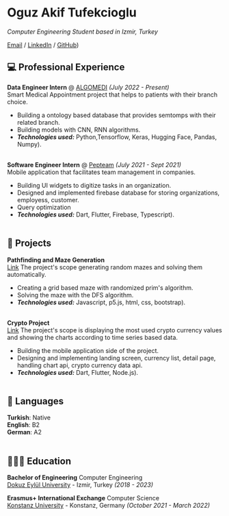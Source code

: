 # Oguz Akif Tufekcioglu

_Computer Engineering Student based in Izmir, Turkey_ <br>

[Email](mailto:oguztufek@gmail.com) / [LinkedIn](https://www.linkedin.com/in/oguzakiftufekcioglu/) / [GitHub](https://github.com/oguzakif/))

## 💻 Professional Experience

**Data Engineer Intern** @ [ALGOMEDI](https://www.algomedi.com/) _(July 2022 - Present)_ <br>
Smart Medical Appointment project that helps to patients with their branch choice.
  - Building a ontology based database that provides semtomps with their related branch.
  - Building models with CNN, RNN algorithms.
  - **_Technologies used:_** Python,Tensorflow, Keras, Hugging Face, Pandas, Numpy).
<br><br>

**Software Engineer Intern** @ [Pepteam](https://pepteam.com.tr/) _(July 2021 - Sept 2021)_ <br>
Mobile application that facilitates team management in companies. 
  - Building UI widgets to digitize tasks in an organization.
  - Designed and implemented firebase database for storing organizations, employess, customer.
  - Query optimization
  - **_Technologies used:_** Dart, Flutter, Firebase, Typescript).
<br><br>

## 📌 Projects

**Pathfinding and Maze Generation**<br>
[Link](https://github.com/oguzakif/pathfinding-mazegeneration)
The project's scope generating random mazes and solving them automatically.

  - Creating a grid based maze with randomized prim's algorithm.
  - Solving the maze with the DFS algorithm.
  - **_Technologies used:_** Javascript, p5.js, html, css, bootstrap).
<br><br>

**Crypto Project**<br>
[Link](https://github.com/oguzakif/krypto_app)
The project's scope is displaying the most used crypto currency values and showing the charts according to time series based data.

  - Building the mobile application side of the project.
  - Designing and implementing landing screen, currency list, detail page, handling chart api, crypto currency data api.
  - **_Technologies used:_** Dart, Flutter, Node.js).
<br><br>

## 💬 Languages

**Turkish**: Native <br>
**English**: B2 <br>
**German**: A2
<br><br>

## 👩🏼‍🎓 Education

**Bachelor of Engineering** Computer Engineering<br>
[Dokuz Eylül University](https://global.deu.edu.tr/) - Izmir, Turkey _(2018 - 2023)_

**Erasmus+ International Exchange** Computer Science<br>
[Konstanz University](https://www.uni-konstanz.de/en/) - Konstanz, Germany _(October 2021 - March 2022)_
